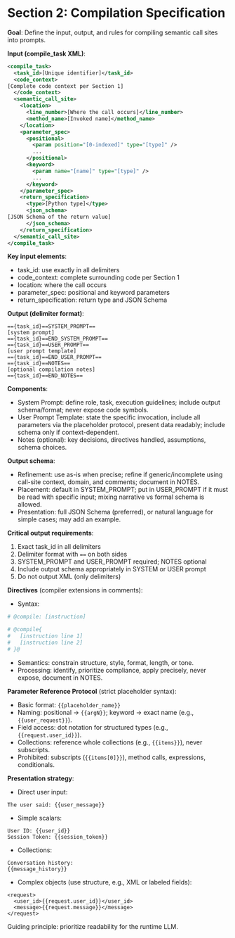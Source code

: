 # Section 2: Compilation Specification

**Goal**: Define the input, output, and rules for compiling semantic call sites into prompts.

**Input (compile_task XML)**:

```xml
<compile_task>
  <task_id>[Unique identifier]</task_id>
  <code_context>
[Complete code context per Section 1]
  </code_context>
  <semantic_call_site>
    <location>
      <line_number>[Where the call occurs]</line_number>
      <method_name>[Invoked name]</method_name>
    </location>
    <parameter_spec>
      <positional>
        <param position="[0-indexed]" type="[type]" />
        ...
      </positional>
      <keyword>
        <param name="[name]" type="[type]" />
        ...
      </keyword>
    </parameter_spec>
    <return_specification>
      <type>[Python type]</type>
      <json_schema>
[JSON Schema of the return value]
      </json_schema>
    </return_specification>
  </semantic_call_site>
</compile_task>
```

**Key input elements**:

- task_id: use exactly in all delimiters
- code_context: complete surrounding code per Section 1
- location: where the call occurs
- parameter_spec: positional and keyword parameters
- return_specification: return type and JSON Schema

**Output (delimiter format)**:

```
=={task_id}==SYSTEM_PROMPT==
[system prompt]
=={task_id}==END_SYSTEM_PROMPT==
=={task_id}==USER_PROMPT==
[user prompt template]
=={task_id}==END_USER_PROMPT==
=={task_id}==NOTES==
[optional compilation notes]
=={task_id}==END_NOTES==
```

**Components**:

- System Prompt: define role, task, execution guidelines; include output schema/format; never expose code symbols.
- User Prompt Template: state the specific invocation, include all parameters via the placeholder protocol, present data readably; include schema only if context-dependent.
- Notes (optional): key decisions, directives handled, assumptions, schema choices.

**Output schema**:

- Refinement: use as-is when precise; refine if generic/incomplete using call-site context, domain, and comments; document in NOTES.
- Placement: default in SYSTEM_PROMPT; put in USER_PROMPT if it must be read with specific input; mixing narrative vs formal schema is allowed.
- Presentation: full JSON Schema (preferred), or natural language for simple cases; may add an example.

**Critical output requirements**:

1) Exact task_id in all delimiters
2) Delimiter format with `==` on both sides
3) SYSTEM_PROMPT and USER_PROMPT required; NOTES optional
4) Include output schema appropriately in SYSTEM or USER prompt
5) Do not output XML (only delimiters)

**Directives** (compiler extensions in comments):

- Syntax:

```python
# @compile: [instruction]
```

```python
# @compile{
#   [instruction line 1]
#   [instruction line 2]
# }@
```

- Semantics: constrain structure, style, format, length, or tone.
- Processing: identify, prioritize compliance, apply precisely, never expose, document in NOTES.

**Parameter Reference Protocol** (strict placeholder syntax):

- Basic format: `{{placeholder_name}}`
- Naming: positional → `{{argN}}`; keyword → exact name (e.g., `{{user_request}}`).
- Field access: dot notation for structured types (e.g., `{{request.user_id}}`).
- Collections: reference whole collections (e.g., `{{items}}`), never subscripts.
- Prohibited: subscripts (`{{items[0]}}`), method calls, expressions, conditionals.

**Presentation strategy**:

- Direct user input:

```
The user said: {{user_message}}
```

- Simple scalars:

```
User ID: {{user_id}}
Session Token: {{session_token}}
```

- Collections:

```
Conversation history:
{{message_history}}
```

- Complex objects (use structure, e.g., XML or labeled fields):

```
<request>
  <user_id>{{request.user_id}}</user_id>
  <message>{{request.message}}</message>
</request>
```

Guiding principle: prioritize readability for the runtime LLM.